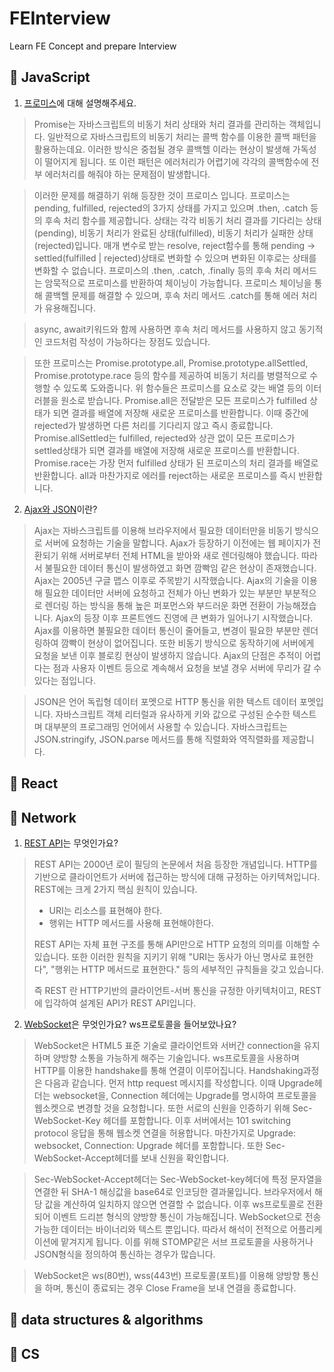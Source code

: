 # FEInterview
Learn FE Concept and prepare Interview

## 🍖 JavaScript
1. [프로미스](https://velog.io/@dbstjrwnekd/Promise)에 대해 설명해주세요.
> Promise는 자바스크립트의 비동기 처리 상태와 처리 결과를 관리하는 객체입니다. 일반적으로 자바스크립트의 비동기 처리는 콜백 함수를 이용한 콜백 패턴을 활용하는데요. 이러한 방식은 중첩될 경우 콜백헬 이라는 현상이 발생해 가독성이 떨어지게 됩니다. 또 이런 패턴은 에러처리가 어렵기에 각각의 콜백함수에 전부 에러처리를 해줘야 하는 문제점이 발생합니다.

> 이러한 문제를 해결하기 위해 등장한 것이 프로미스 입니다. 프로미스는 pending, fulfilled, rejected의 3가지 상태를 가지고 있으며 .then, .catch 등의 후속 처리 함수를 제공합니다. 상태는 각각 비동기 처리 결과를 기다리는 상태(pending), 비동기 처리가 완료된 상태(fulfilled), 비동기 처리가 실패한 상태(rejected)입니다. 매개 변수로 받는 resolve, reject함수를 통해 pending -> settled(fulfilled | rejected)상태로 변화할 수 있으며 변화된 이후로는 상태를 변화할 수 없습니다. 프로미스의 .then, .catch, .finally 등의 후속 처리 메서드는 암묵적으로 프로미스를 반환하여 체이닝이 가능합니다. 프로미스 체이닝을 통해 콜백헬 문제를 해결할 수 있으며, 후속 처리 메서드 .catch를 통해 에러 처리가 유용해집니다.

> async, await키워드와 함께 사용하면 후속 처리 메서드를 사용하지 않고 동기적인 코드처럼 작성이 가능하다는 장점도 있습니다.

> 또한 프로미스는 Promise.prototype.all, Promise.prototype.allSettled, Promise.prototype.race 등의 함수를 제공하여 비동기 처리를 병렬적으로 수행할 수 있도록 도와줍니다.
> 위 함수들은 프로미스를 요소로 갖는 배열 등의 이터러블을 원소로 받습니다.
> Promise.all은 전달받은 모든 프로미스가 fulfilled 상태가 되면 결과를 배열에 저장해 새로운 프로미스를 반환합니다. 이때 중간에 rejected가 발생하면 다른 처리를 기다리지 않고 즉시 종료합니다.
> Promise.allSettled는 fulfilled, rejected와 상관 없이 모든 프로미스가 settled상태가 되면 결과를 배열에 저장해 새로운 프로미스를 반환합니다.
> Promise.race는 가장 먼저 fulfilled 상태가 된 프로미스의 처리 결과를 배열로 반환합니다. all과 마찬가지로 에러를 reject하는 새로운 프로미스를 즉시 반환합니다.

2. [Ajax와 JSON](https://velog.io/@dbstjrwnekd/Ajax%EC%99%80-JSON)이란?
> Ajax는 자바스크립트를 이용해 브라우저에서 필요한 데이터만을 비동기 방식으로 서버에 요청하는 기술을 말합니다. Ajax가 등장하기 이전에는 웹 페이지가 전환되기 위해 서버로부터 전체 HTML을 받아와 새로 렌더링해야 했습니다. 따라서 불필요한 데이터 통신이 발생하였고 화면 깜빡임 같은 현상이 존재했습니다.
> Ajax는 2005년 구글 맵스 이후로 주목받기 시작했습니다. Ajax의 기술을 이용해 필요한 데이터만 서버에 요청하고 전체가 아닌 변화가 있는 부분만 부분적으로 렌더링 하는 방식을 통해 높은 퍼포먼스와 부드러운 화면 전환이 가능해졌습니다. Ajax의 등장 이후 프론트엔드 진영에 큰 변화가 일어나기 시작했습니다.
> Ajax를 이용하면 불필요한 데이터 통신이 줄어들고, 변경이 필요한 부분만 렌더링하여 깜빡이 현상이 없어집니다. 또한 비동기 방식으로 동작하기에 서버에게 요청을 보낸 이후 블로킹 현상이 발생하지 않습니다.
> Ajax의 단점은 추적이 어렵다는 점과 사용자 이벤트 등으로 계속해서 요청을 보낼 경우 서버에 무리가 갈 수 있다는 점입니다.

> JSON은 언어 독립형 데이터 포멧으로 HTTP 통신을 위한 텍스트 데이터 포멧입니다. 자바스크립트 객체 리터럴과 유사하게 키와 값으로 구성된 순수한 텍스트며 대부분의 프로그래밍 언어에서 사용할 수 있습니다.
> 자바스크립트는 JSON.stringify, JSON.parse 메서드를 통해 직렬화와 역직렬화를 제공합니다.
## 🍔 React

## 🍷 Network
1. [REST API](https://velog.io/@dbstjrwnekd/Rest-API)는 무엇인가요?
> REST API는 2000년 로이 필딩의 논문에서 처음 등장한 개념입니다. HTTP를 기반으로 클라이언트가 서버에 접근하는 방식에 대해 규정하는 아키텍쳐입니다. REST에는 크게 2가지 핵심 원칙이 있습니다.
> * URI는 리소스를 표현해야 한다.
> * 행위는 HTTP 메서드를 사용해 표현해야한다.
> 
> REST API는 자체 표현 구조를 통해 API만으로 HTTP 요청의 의미를 이해할 수 있습니다. 또한 이러한 원칙을 지키기 위해 "URI는 동사가 아닌 명사로 표현한다", "행위는 HTTP 메서드로 표현한다." 등의 세부적인 규칙들을 갖고 있습니다.
>
> 즉 REST 란 HTTP기반의 클라이언트-서버 통신을 규정한 아키텍처이고, REST에 입각하여 설계된 API가 REST API입니다.

2. [WebSocket](https://velog.io/@dbstjrwnekd/Websocket%EA%B3%BC-socket.io)은 무엇인가요? ws프로토콜을 들어보았나요?
> WebSocket은 HTML5 표준 기술로 클라이언트와 서버간 connection을 유지하며 양방향 소통을 가능하게 해주는 기술입니다. ws프로토콜을 사용하며 HTTP를 이용한 handshake를 통해 연결이 이루어집니다.
> Handshaking과정은 다음과 같습니다.
> 먼저 http request 메시지를 작성합니다. 이때 Upgrade헤더는 websocket을, Connection 헤더에는 Upgrade를 명시하여 프로토콜을 웹소켓으로 변경할 것을 요청합니다. 또한 서로의 신원을 인증하기 위해 Sec-WebSocket-Key 헤더를 포함합니다. 이후 서버에서는 101 switching protocol 응답을 통해 웹소켓 연결을 허용합니다. 마찬가지로 Upgrade: websocket, Connection: Upgrade 헤더를 포함합니다. 또한 Sec-WebSocket-Accept헤더를 보내 신원을 확인합니다.

> Sec-WebSocket-Accept헤더는 Sec-WebSocket-key헤더에 특정 문자열을 연결한 뒤 SHA-1 해싱값을 base64로 인코딩한 결과물입니다. 브라우저에서 해당 값을 계산하여 일치하지 않으면 연결할 수 없습니다.
> 이후 ws프로토콜로 전환되어 이벤트 드리븐 형식의 양방향 통신이 가능해집니다. WebSocket으로 전송 가능한 데이터는 바이너리와 텍스트 뿐입니다. 따라서 해석이 전적으로 어플리케이션에 맡겨지게 됩니다. 이를 위해 STOMP같은 서브 프로토콜을 사용하거나 JSON형식을 정의하여 통신하는 경우가 많습니다.

> WebSocket은 ws(80번), wss(443번) 프로토콜(포트)를 이용해 양방향 통신을 하며, 통신이 종료되는 경우 Close Frame을 보내 연결을 종료합니다.
## 🍟 data structures & algorithms

## 🍤 CS
